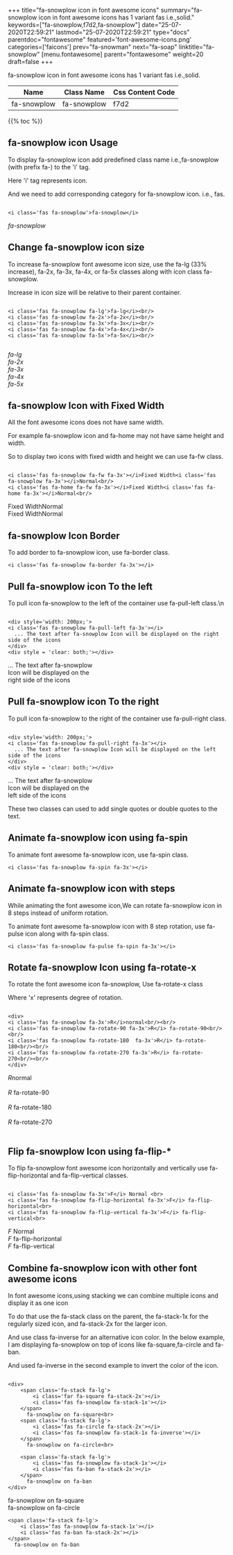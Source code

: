 +++
title="fa-snowplow icon in font awesome icons"
summary="fa-snowplow icon in font awesome icons has 1 variant fas i.e.,solid."
keywords=["fa-snowplow,f7d2,fa-snowplow"]
date="25-07-2020T22:59:21"
lastmod="25-07-2020T22:59:21"
type="docs"
parentdoc="fontawesome"
featured='font-awesome-icons.png'
categories=['faicons']
prev="fa-snowman"
next="fa-soap"
linktitle="fa-snowplow"
[menu.fontawesome]
parent="fontawesome"
weight=20
draft=false
+++


fa-snowplow icon in font awesome icons has 1 variant fas i.e.,solid.

<div class='table-responsive'><table class='table'><thead><tr><th>Name</th><th>Class Name</th><th>Css Content Code</th></tr></thead><tbody><tr><td>fa-snowplow</td><td>fa-snowplow</td><td>f7d2</td></tr></tbody></table></div>


{{% toc %}}


## fa-snowplow icon Usage

To display fa-snowplow icon add predefined class name i.e.,fa-snowplow (with prefix fa-) to the 'i' tag.

Here 'i' tag represents icon.

And we need to add corresponding category for fa-snowplow icon. i.e., fas.


```

<i class='fas fa-snowplow'>fa-snowplow</i>
```

<i class='fas fa-snowplow'>fa-snowplow</i>




## Change fa-snowplow icon size
To increase fa-snowplow font awesome icon size, use the fa-lg (33% increase), fa-2x, fa-3x, fa-4x, or fa-5x classes along with icon class fa-snowplow.

Increase in icon size will be relative to their parent container. 

```

<i class='fas fa-snowplow fa-lg'>fa-lg</i><br/>
<i class='fas fa-snowplow fa-2x'>fa-2x</i><br/>
<i class='fas fa-snowplow fa-3x'>fa-3x</i><br/>
<i class='fas fa-snowplow fa-4x'>fa-4x</i><br/>
<i class='fas fa-snowplow fa-5x'>fa-5x</i><br/>
            
```

<i class='fas fa-snowplow fa-lg'>fa-lg</i><br/>
<i class='fas fa-snowplow fa-2x'>fa-2x</i><br/>
<i class='fas fa-snowplow fa-3x'>fa-3x</i><br/>
<i class='fas fa-snowplow fa-4x'>fa-4x</i><br/>
<i class='fas fa-snowplow fa-5x'>fa-5x</i><br/>
            



## fa-snowplow Icon with Fixed Width 

All the font awesome icons does not have same width.

For example fa-snowplow icon and fa-home may not have same height and width.

So to display two icons with fixed width and height we can use fa-fw class.


```

<i class='fas fa-snowplow fa-fw fa-3x'></i>Fixed Width<i class='fas fa-snowplow fa-3x'></i>Normal<br/>
<i class='fas fa-home fa-fw fa-3x'></i>Fixed Width<i class='fas fa-home fa-3x'></i>Normal<br/>
```

<i class='fas fa-snowplow fa-fw fa-3x'></i>Fixed Width<i class='fas fa-snowplow fa-3x'></i>Normal<br/>
<i class='fas fa-home fa-fw fa-3x'></i>Fixed Width<i class='fas fa-home fa-3x'></i>Normal<br/>



## fa-snowplow Icon Border 

To add border to fa-snowplow icon, use fa-border class.


```
<i class='fas fa-snowplow fa-border fa-3x'></i>

```
<i class='fas fa-snowplow fa-border fa-3x'></i>





## Pull fa-snowplow icon To the left

To pull icon fa-snowplow to the left of the container use fa-pull-left class.\n

```

<div style='width: 200px;'>
<i class='fas fa-snowplow fa-pull-left fa-3x'></i>
  ... The text after fa-snowplow Icon will be displayed on the right side of the icons
</div>
<div style = 'clear: both;'></div>
```

<div style='width: 200px;'>
<i class='fas fa-snowplow fa-pull-left fa-3x'></i>
  ... The text after fa-snowplow Icon will be displayed on the right side of the icons
</div>
<div style = 'clear: both;'></div>




## Pull fa-snowplow icon To the right
To pull icon fa-snowplow to the right of the container use fa-pull-right class.

```

<div style='width: 200px;'>
<i class='fas fa-snowplow fa-pull-right fa-3x'></i>
  ... The text after fa-snowplow Icon will be displayed on the left side of the icons
</div>
<div style = 'clear: both;'></div>
```

<div style='width: 200px;'>
<i class='fas fa-snowplow fa-pull-right fa-3x'></i>
  ... The text after fa-snowplow Icon will be displayed on the left side of the icons
</div>
<div style = 'clear: both;'></div>

These two classes can used to add single quotes or double quotes to the text.


## Animate fa-snowplow icon using fa-spin
To animate font awesome fa-snowplow icon, use fa-spin class.

```
<i class='fas fa-snowplow fa-spin fa-3x'></i>
```
<i class='fas fa-snowplow fa-spin fa-3x'></i>




## Animate fa-snowplow icon with steps
While animating the font awesome icon,We can rotate fa-snowplow icon in 8 steps instead of uniform rotation.

To animate font awesome fa-snowplow icon with 8 step rotation, use fa-pulse icon along with fa-spin class.


```
<i class='fas fa-snowplow fa-pulse fa-spin fa-3x'></i>

```
<i class='fas fa-snowplow fa-pulse fa-spin fa-3x'></i>





## Rotate fa-snowplow Icon using fa-rotate-x
To rotate the font awesome icon fa-snowplow, Use fa-rotate-x class

Where 'x' represents degree of rotation.


```

<div>
<i class='fas fa-snowplow fa-3x'>R</i>normal<br/><br/>
<i class='fas fa-snowplow fa-rotate-90 fa-3x'>R</i> fa-rotate-90<br/><br/> 
<i class='fas fa-snowplow fa-rotate-180  fa-3x'>R</i> fa-rotate-180<br/><br/> 
<i class='fas fa-snowplow fa-rotate-270 fa-3x'>R</i> fa-rotate-270<br/><br/>
</div>
```

<div>
<i class='fas fa-snowplow fa-3x'>R</i>normal<br/><br/>
<i class='fas fa-snowplow fa-rotate-90 fa-3x'>R</i> fa-rotate-90<br/><br/> 
<i class='fas fa-snowplow fa-rotate-180  fa-3x'>R</i> fa-rotate-180<br/><br/> 
<i class='fas fa-snowplow fa-rotate-270 fa-3x'>R</i> fa-rotate-270<br/><br/>
</div>




## Flip fa-snowplow Icon using fa-flip-*
To flip fa-snowplow font awesome icon horizontally and vertically use fa-flip-horizontal and fa-flip-vertical classes. 

```

<i class='fas fa-snowplow fa-3x'>F</i> Normal <br>
<i class='fas fa-snowplow fa-flip-horizontal fa-3x'>F</i> fa-flip-horizontal<br>
<i class='fas fa-snowplow fa-flip-vertical fa-3x'>F</i> fa-flip-vertical<br>
```

<i class='fas fa-snowplow fa-3x'>F</i> Normal <br>
<i class='fas fa-snowplow fa-flip-horizontal fa-3x'>F</i> fa-flip-horizontal<br>
<i class='fas fa-snowplow fa-flip-vertical fa-3x'>F</i> fa-flip-vertical<br>




## Combine fa-snowplow icon with other font awesome icons
In font awesome icons,using stacking we can combine multiple icons and display it as one icon 

To do that use the fa-stack class on the parent, the fa-stack-1x for the regularly sized icon, and fa-stack-2x for the larger icon.

And use class fa-inverse for an alternative icon color. 
In the below example, I am displaying fa-snowplow on top of icons like fa-square,fa-circle and fa-ban.

And used fa-inverse in the second example to invert the color of the icon.

```

<div>
    <span class='fa-stack fa-lg'>
        <i class='far fa-square fa-stack-2x'></i>
        <i class='fas fa-snowplow fa-stack-1x'></i>
    </span>
      fa-snowplow on fa-square<br>
    <span class='fa-stack fa-lg'>
        <i class='fas fa-circle fa-stack-2x'></i>
        <i class='fas fa-snowplow fa-stack-1x fa-inverse'></i>
    </span>
      fa-snowplow on fa-circle<br>

    <span class='fa-stack fa-lg'>
        <i class='fas fa-snowplow fa-stack-1x'></i>
        <i class='fas fa-ban fa-stack-2x'></i>
    </span>
      fa-snowplow on fa-ban
</div>
```

<div>
    <span class='fa-stack fa-lg'>
        <i class='far fa-square fa-stack-2x'></i>
        <i class='fas fa-snowplow fa-stack-1x'></i>
    </span>
      fa-snowplow on fa-square<br>
    <span class='fa-stack fa-lg'>
        <i class='fas fa-circle fa-stack-2x'></i>
        <i class='fas fa-snowplow fa-stack-1x fa-inverse'></i>
    </span>
      fa-snowplow on fa-circle<br>

    <span class='fa-stack fa-lg'>
        <i class='fas fa-snowplow fa-stack-1x'></i>
        <i class='fas fa-ban fa-stack-2x'></i>
    </span>
      fa-snowplow on fa-ban
</div>






